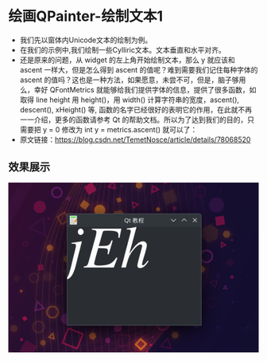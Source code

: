 # 绘画QPainter-绘制文本1
- 我们先以窗体内Unicode文本的绘制为例。
- 在我们的示例中,我们绘制一些Cylliric文本。文本垂直和水平对齐。
- 还是原来的问题，从 widget 的左上角开始绘制文本，那么 y 就应该和 ascent 一样大，但是怎么得到 ascent 的值呢？难到需要我们记住每种字体的 ascent 的值吗？这也是一种方法，如果愿意，未尝不可，但是，脑子够用么，幸好 QFontMetrics 就能够给我们提供字体的信息，提供了很多函数，如取得 line height 用 height()，用 width() 计算字符串的宽度，ascent(), descent(), xHeight() 等, 函数的名字已经很好的表明它的作用，在此就不再一一介绍，更多的函数请参考 Qt 的帮助文档。所以为了达到我们的目的，只需要把 y = 0 修改为 int y = metrics.ascent() 就可以了：
- 原文链接：https://blog.csdn.net/TemetNosce/article/details/78068520


## 效果展示
![](./images/2023-08-05_18-10.png)

